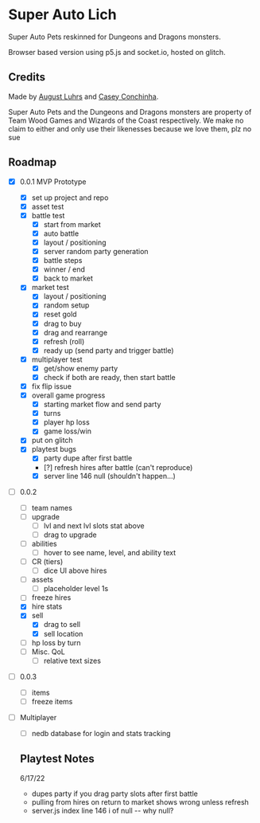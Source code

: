 # Super Auto Lich

Super Auto Pets reskinned for Dungeons and Dragons monsters.

Browser based version using p5.js and socket.io, hosted on glitch.

## Credits

Made by [August Luhrs](https://augustluhrs.art) and [Casey Conchinha](https://kccon.ch).

Super Auto Pets and the Dungeons and Dragons monsters are property of Team Wood Games and Wizards of the Coast respectively. We make no claim to either and only use their likenesses because we love them, plz no sue


## Roadmap
- [X] 0.0.1 MVP Prototype
  - [X] set up project and repo
  - [X] asset test
  - [X] battle test
    - [X] start from market
    - [X] auto battle
    - [X] layout / positioning
    - [X] server random party generation
    - [X] battle steps
    - [X] winner / end
    - [X] back to market
  - [X] market test
    - [X] layout / positioning
    - [X] random setup
    - [X] reset gold
    - [X] drag to buy
    - [X] drag and rearrange
    - [X] refresh (roll)
    - [X] ready up (send party and trigger battle)
  - [X] multiplayer test
    - [X] get/show enemy party
    - [X] check if both are ready, then start battle
  - [X] fix flip issue
  - [X] overall game progress
    - [X] starting market flow and send party
    - [X] turns
    - [X] player hp loss
    - [X] game loss/win
  - [X] put on glitch
  - [X] playtest bugs
    - [X] party dupe after first battle
    - [?] refresh hires after battle (can't reproduce)
    - [X] server line 146 null (shouldn't happen...)
- [ ] 0.0.2
  - [ ] team names
  - [ ] upgrade
    - [ ] lvl and next lvl slots stat above
    - [ ] drag to upgrade
  - [ ] abilities
    - [ ] hover to see name, level, and ability text
  - [ ] CR (tiers)
    - [ ] dice UI above hires
  - [ ] assets
    - [ ] placeholder level 1s
  - [ ] freeze hires
  - [X] hire stats
  - [X] sell
    - [X] drag to sell
    - [X] sell location
  - [ ] hp loss by turn
  - [ ] Misc. QoL
    - [ ] relative text sizes
- [ ] 0.0.3
  - [ ] items
  - [ ] freeze items
- [ ] Multiplayer
  - [ ] nedb database for login and stats tracking

  ## Playtest Notes

  6/17/22
  - dupes party if you drag party slots after first battle
  - pulling from hires on return to market shows wrong unless refresh
  - server.js  index line 146 i of null -- why null?